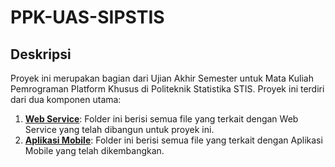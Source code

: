 # PPK-UAS-SIPSTIS

## Deskripsi

Proyek ini merupakan bagian dari Ujian Akhir Semester untuk Mata Kuliah Pemrograman Platform Khusus di Politeknik Statistika STIS. Proyek ini terdiri dari dua komponen utama:

1. [**Web Service**](https://github.com/zabbarfalih/ppk-uas-sipstis/tree/main/UTS%20-%20Web%20Service): Folder ini berisi semua file yang terkait dengan Web Service yang telah dibangun untuk proyek ini.
2. [**Aplikasi Mobile**](https://github.com/zabbarfalih/ppk-uas-sipstis/tree/main/UAS%20-%20Aplikasi%20Mobile%20SIPSTIS): Folder ini berisi semua file yang terkait dengan Aplikasi Mobile yang telah dikembangkan.
